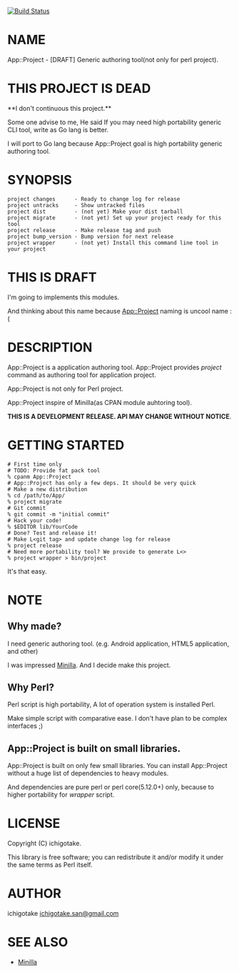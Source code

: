 [![Build Status](https://travis-ci.org/ichigotake/App-Project.svg?branch=master)](https://travis-ci.org/ichigotake/App-Project)
# NAME

App::Project - \[DRAFT\] Generic authoring tool(not only for perl project).

# THIS PROJECT IS DEAD

\*\*I don't continuous this project.\*\*

Some one advise to me, He said If you may need high portability generic CLI tool, write as Go lang is better.

I will port to Go lang because App::Project goal is high portability generic authoring tool.

# SYNOPSIS

    project changes      - Ready to change log for release
    project untracks     - Show untracked files
    project dist         - (not yet) Make your dist tarball
    project migrate      - (not yet) Set up your project ready for this tool
    project release      - Make release tag and push
    project bump_version - Bump version for next release
    project wrapper      - (not yet) Install this command line tool in your project

# THIS IS DRAFT

I'm going to implements this modules.

And thinking about this name because [App::Project](http://search.cpan.org/perldoc?App::Project) naming is uncool name :(

# DESCRIPTION

App::Project is a application authoring tool. App::Project provides _project_ command as authoring tool for application project.

App::Project is not only for Perl project.

App::Project inspire of Minilla(as CPAN module auhtoring tool).

__THIS IS A DEVELOPMENT RELEASE. API MAY CHANGE WITHOUT NOTICE__.

# GETTING STARTED

    # First time only
    # TODO: Provide fat pack tool
    % cpanm App::Project
    # App::Project has only a few deps. It should be very quick
    # Make a new distribution
    % cd /path/to/App/
    % project migrate
    # Git commit
    % git commit -m "initial commit"
    # Hack your code!
    % $EDITOR lib/YourCode
    # Done? Test and release it!
    # Make L<git tag> and update change log for release
    % project release
    # Need more portability tool? We provide to generate L<>
    % project wrapper > bin/project



It's that easy.

# NOTE

## Why made?

I need generic authoring tool. (e.g. Android application, HTML5 application, and other)

I was impressed [Minilla](http://search.cpan.org/perldoc?Minilla). And I decide make this project.

## Why Perl?

Perl script is high portability, A lot of operation system is installed Perl. 

Make simple script with comparative ease. I don't have plan to be complex interfaces ;)

## App::Project is built on small libraries.

App::Project is built on only few small libraries. You can install App::Project without a huge list of dependencies to heavy modules.

And dependencies are pure perl or perl core(5.12.0+) only, because to higher portability for _wrapper_ script.

# LICENSE

Copyright (C) ichigotake.

This library is free software; you can redistribute it and/or modify
it under the same terms as Perl itself.

# AUTHOR

ichigotake <ichigotake.san@gmail.com>

# SEE ALSO

- [Minilla](http://search.cpan.org/perldoc?Minilla)
